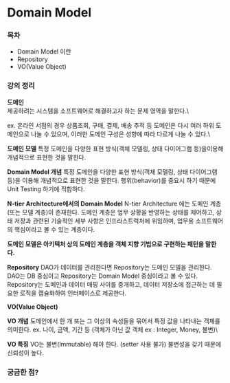 # Domain Model

### 목차

* Domain Model 이란
* Repository
* VO(Value Object)

### 강의 정리

**도메인**\
제공하려는 시스템을 소프트웨어로 해결하고자 하는 문제 영역을 말한다.\


ex. 온라인 서점의 경우 상품조회, 구매, 결제, 배송 추적 등 도메인은 다시 여러 하위 도메인으로 나눌 수 있으며, 이러한 도메인 구성은 성향에 따라 다르게 나눌 수 있다.\


**도메인 모델** 특정 도메인을 다양한 표현 방식(객체 모델링, 상태 다이어그램 등)을이용해 개념적으로 표현한 것을 말한다.

**Domain Model 개념** 특정 도메인을 다양한 표현 방식(객체 모델링, 상태 다이어그램 등)을 이용해 개념적으로 표현한 것을 말한다. 행위(behavior)를 중요시 하기 때문에 Unit Testing 하기에 적합하다.

**N-tier Architecture에서의 Domain Model** N-tier Architecture 에는 도메인 계층(또는 모델 계층)이 존재한다. 도메인 계층은 업무 상황을 반영하는 상태를 제어하고, 상태 저장과 관련된 기술적인 세부 사항은 인프라스트럭처에 위임하며, 업무용 소프트웨어의 핵심이라고 볼 수 있는 계층이다.

**도메인 모델은 아키텍처 상의 도메인 계층을 객체 지향 기법으로 구현하는 패턴을 말한다.**

**Repository** DAO가 데이터를 관리한다면 Repository는 도메인 모델을 관리한다. DAO는 DB 중심이고 Repository는 Domain Model 중심이라고 볼 수 있다. Repository는 도메인과 데이터 매핑 사이를 중개하고, 데이터 저장소에 접근하는 데 필요한 로직을 캡슐화하여 인터페이스로 제공한다.

**VO(Value Object)**

**VO 개념** 도메인에서 한 개 또는 그 이상의 속성들을 묶어서 특정 값을 나타내는 객체를 의미한다. ex. 나이, 금액, 기간 등 (객체가 아닌 값 객체 ex : Integer, Money, 불변)\


**VO 특징** VO는 불변(Immutable) 해야 한다. (setter 사용 불가) 불변성을 갖기 때문에 신뢰성이 높다.

### 궁금한 점?
